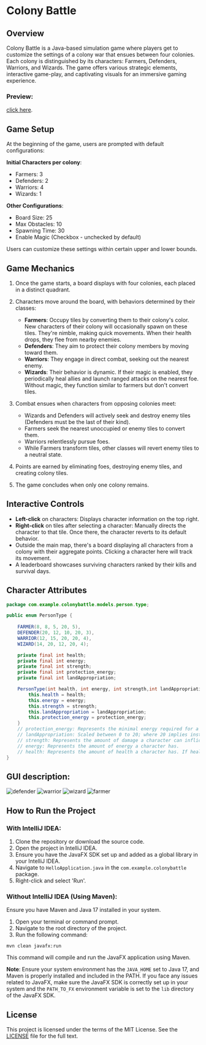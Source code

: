 # Colony Battle

## Overview

Colony Battle is a Java-based simulation game where players get to customize the settings of a colony war that ensues between four colonies. Each colony is distinguished by its characters: Farmers, Defenders, Warriors, and Wizards. The game offers various strategic elements, interactive game-play, and captivating visuals for an immersive gaming experience.

### Preview: 
[click here](https://github.com/Adam0s007/ColonyBattle/assets/109285249/0075f201-e7ed-40bc-84b7-2f5b0ee8b1b4).
## Game Setup

At the beginning of the game, users are prompted with default configurations:

**Initial Characters per colony**:
- Farmers: 3
- Defenders: 2
- Warriors: 4
- Wizards: 1

**Other Configurations**:
- Board Size: 25
- Max Obstacles: 10
- Spawning Time: 30
- Enable Magic (Checkbox - unchecked by default)


Users can customize these settings within certain upper and lower bounds.

## Game Mechanics

1. Once the game starts, a board displays with four colonies, each placed in a distinct quadrant.
2. Characters move around the board, with behaviors determined by their classes:
    - **Farmers**: Occupy tiles by converting them to their colony's color. New characters of their colony will occasionally spawn on these tiles. They're nimble, making quick movements. When their health drops, they flee from nearby enemies.
    - **Defenders**: They aim to protect their colony members by moving toward them.
    - **Warriors**: They engage in direct combat, seeking out the nearest enemy.
    - **Wizards**: Their behavior is dynamic. If their magic is enabled, they periodically heal allies and launch ranged attacks on the nearest foe. Without magic, they function similar to farmers but don't convert tiles.
3. Combat ensues when characters from opposing colonies meet:
    - Wizards and Defenders will actively seek and destroy enemy tiles (Defenders must be the last of their kind).
    - Farmers seek the nearest unoccupied or enemy tiles to convert them.
    - Warriors relentlessly pursue foes.
    - While Farmers transform tiles, other classes will revert enemy tiles to a neutral state.

4. Points are earned by eliminating foes, destroying enemy tiles, and creating colony tiles.
5. The game concludes when only one colony remains.

## Interactive Controls

- **Left-click** on characters: Displays character information on the top right.
- **Right-click** on tiles after selecting a character: Manually directs the character to that tile. Once there, the character reverts to its default behavior.
- Outside the main map, there's a board displaying all characters from a colony with their aggregate points. Clicking a character here will track its movement.
- A leaderboard showcases surviving characters ranked by their kills and survival days.

## Character Attributes

```java
package com.example.colonybattle.models.person.type;

public enum PersonType {
    
    FARMER(8, 8, 5, 20, 5),
    DEFENDER(20, 12, 10, 20, 3),
    WARRIOR(12, 15, 20, 20, 4),
    WIZARD(14, 20, 12, 20, 4);

    private final int health;
    private final int energy;
    private final int strength;
    private final int protection_energy;
    private final int landAppropriation;

    PersonType(int health, int energy, int strength,int landAppropriation,int protection_energy){
        this.health = health;
        this.energy = energy;
        this.strength = strength;
        this.landAppropriation = landAppropriation;
        this.protection_energy = protection_energy;
    }
    // protection_energy: Represents the minimal energy required for a character to absorb a basic amount of damage.
    // landAppropriation: Scaled between 0 to 20; where 20 implies instant tile conversion. If below 20, a character needs multiple visits to a tile for full conversion.
    // strength: Represents the amount of damage a character can inflict on an enemy.
    // energy: Represents the amount of energy a character has.
    // health: Represents the amount of health a character has. If health drops to 0, the character dies.
}
```
## GUI description:
![defender](https://github.com/Adam0s007/ColonyBattle/blob/main/src/main/resources/heads/defender.png)
![warrior](https://github.com/Adam0s007/ColonyBattle/blob/main/src/main/resources/heads/warrior.png)
![wizard](https://github.com/Adam0s007/ColonyBattle/blob/main/src/main/resources/heads/wizard.png)
![farmer](https://github.com/Adam0s007/ColonyBattle/blob/main/src/main/resources/heads/farmer.png)

## How to Run the Project

### With IntelliJ IDEA:

1. Clone the repository or download the source code.
2. Open the project in IntelliJ IDEA.
3. Ensure you have the JavaFX SDK set up and added as a global library in your IntelliJ IDEA.
4. Navigate to `HelloApplication.java` in the `com.example.colonybattle` package.
5. Right-click and select 'Run'.

### Without IntelliJ IDEA (Using Maven):

Ensure you have Maven and Java 17 installed in your system.

1. Open your terminal or command prompt.
2. Navigate to the root directory of the project.
3. Run the following command:

```agsl
mvn clean javafx:run
```
This command will compile and run the JavaFX application using Maven.

**Note**: Ensure your system environment has the `JAVA_HOME` set to Java 17, and Maven is properly installed and included in the PATH. If you face any issues related to JavaFX, make sure the JavaFX SDK is correctly set up in your system and the `PATH_TO_FX` environment variable is set to the `lib` directory of the JavaFX SDK.
## License

This project is licensed under the terms of the MIT License. See the [LICENSE](LICENSE) file for the full text.
